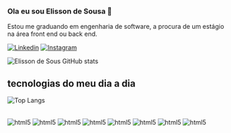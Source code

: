 ### Ola  eu sou Elisson de Sousa 🚀
Estou me graduando em engenharia de software, a procura de um estágio na área front end ou back end.


[![Linkedin](https://img.shields.io/badge/LinkedIn-0077B5?style=for-the-badge&logo=linkedin&logoColor=white)](https://www.linkedin.com/in/elisson-sousa-dos-sntos-6234b9209/)
[![Instagram](https://img.shields.io/badge/Instagram-E4405F?style=for-the-badge&logo=instagram&logoColor=white)](https://www.instagram.com/elissondesousa123/)

![Elisson de Sous GitHub stats](https://github-readme-stats.vercel.app/api?username=ElissondeSous&show_icons=true&theme=onedark)

## tecnologias do meu dia a dia 
![Top Langs](https://github-readme-stats.vercel.app/api/top-langs/?username=ElissondeSous&)
<div style = "display:inline_block"></br>
  <img align="center" alt="html5" src="https://img.shields.io/badge/HTML5-E34F26?style=for-the-badge&logo=html5&logoColor=white" />
  <img align="center" alt="html5" src="https://img.shields.io/badge/CSS3-1572B6?style=for-the-badge&logo=css3&logoColor=white" />
  <img align="center" alt="html5" src="https://img.shields.io/badge/JavaScript-F7DF1E?style=for-the-badge&logo=javascript&logoColor=black"/>
  <img align="center" alt="html5" src="https://img.shields.io/badge/React-20232A?style=for-the-badge&logo=react&logoColor=61DAFB"/>
  <img align="center" alt="html5" src="https://img.shields.io/badge/Tailwind_CSS-38B2AC?style=for-the-badge&logo=tailwind-css&logoColor=white"/>
  <img align="center" alt="html5" src="https://img.shields.io/badge/Java-ED8B00?style=for-the-badge&logo=openjdk&logoColor=white"/>
  <img align="center" alt="html5" src="https://img.shields.io/badge/PHP-777BB4?style=for-the-badge&logo=php&logoColor=white"/>
  <img align="center" alt="html5" src="https://img.shields.io/badge/PostgreSQL-316192?style=for-the-badge&logo=postgresql&logoColor=white"/>
</div>



